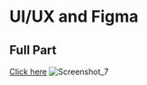 # UI/UX and Figma
## Full Part
[Click here](https://www.figma.com/file/sp15QMnHDE0dhVI6CckIgD/IMK-KELOMPOK-2?node-id=0-1)
![Screenshot_7](https://user-images.githubusercontent.com/83412242/233721513-69be7afb-fd33-4dbf-bec6-097e45453b64.png)
